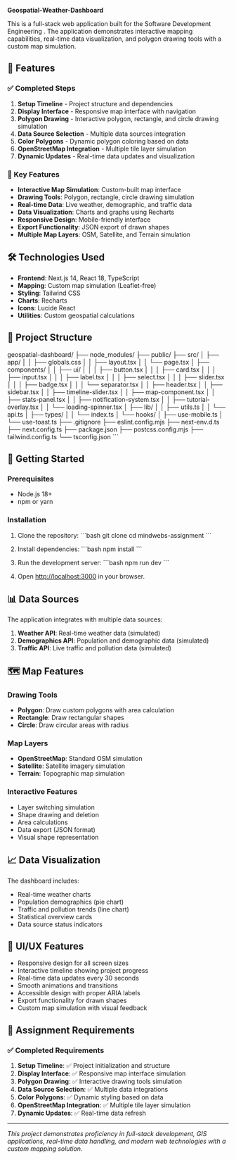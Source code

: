**Geospatial-Weather-Dashboard**

This is a full-stack web application built for the Software Development Engineering . The application demonstrates interactive mapping capabilities, real-time data visualization, and polygon drawing tools with a custom map simulation.

## 🚀 Features

### ✅ Completed Steps

1. **Setup Timeline** - Project structure and dependencies
2. **Display Interface** - Responsive map interface with navigation
3. **Polygon Drawing** - Interactive polygon, rectangle, and circle drawing simulation
4. **Data Source Selection** - Multiple data sources integration
5. **Color Polygons** - Dynamic polygon coloring based on data
6. **OpenStreetMap Integration** - Multiple tile layer simulation
7. **Dynamic Updates** - Real-time data updates and visualization

### 🎯 Key Features

- **Interactive Map Simulation**: Custom-built map interface
- **Drawing Tools**: Polygon, rectangle, circle drawing simulation
- **Real-time Data**: Live weather, demographic, and traffic data
- **Data Visualization**: Charts and graphs using Recharts
- **Responsive Design**: Mobile-friendly interface
- **Export Functionality**: JSON export of drawn shapes
- **Multiple Map Layers**: OSM, Satellite, and Terrain simulation

## 🛠️ Technologies Used

- **Frontend**: Next.js 14, React 18, TypeScript
- **Mapping**: Custom map simulation (Leaflet-free)
- **Styling**: Tailwind CSS
- **Charts**: Recharts
- **Icons**: Lucide React
- **Utilities**: Custom geospatial calculations

## 📁 Project Structure

geospatial-dashboard/
├── node_modules/
├── public/
├── src/
│   ├── app/
│   │   ├── globals.css
│   │   ├── layout.tsx
│   │   └── page.tsx
│   ├── components/
│   │   ├── ui/
│   │   │   ├── button.tsx
│   │   │   ├── card.tsx
│   │   │   ├── input.tsx
│   │   │   ├── label.tsx
│   │   │   ├── select.tsx
│   │   │   ├── slider.tsx
│   │   │   ├── badge.tsx
│   │   │   └── separator.tsx
│   │   ├── header.tsx
│   │   ├── sidebar.tsx
│   │   ├── timeline-slider.tsx
│   │   ├── map-component.tsx
│   │   ├── stats-panel.tsx
│   │   ├── notification-system.tsx
│   │   ├── tutorial-overlay.tsx
│   │   └── loading-spinner.tsx
│   ├── lib/
│   │   ├── utils.ts
│   │   └── api.ts
│   ├── types/
│   │   └── index.ts
│   └── hooks/
│       ├── use-mobile.ts
│       └── use-toast.ts
├── .gitignore
├── eslint.config.mjs
├── next-env.d.ts
├── next.config.ts
├── package.json
├── postcss.config.mjs
├── tailwind.config.ts
└── tsconfig.json
\`\`\`

## 🚀 Getting Started

### Prerequisites

- Node.js 18+ 
- npm or yarn

### Installation

1. Clone the repository:
\`\`\`bash
git clone <repository-url>
cd mindwebs-assignment
\`\`\`

2. Install dependencies:
\`\`\`bash
npm install
\`\`\`

3. Run the development server:
\`\`\`bash
npm run dev
\`\`\`

4. Open [http://localhost:3000](http://localhost:3000) in your browser.

## 📊 Data Sources

The application integrates with multiple data sources:

1. **Weather API**: Real-time weather data (simulated)
2. **Demographics API**: Population and demographic data (simulated)
3. **Traffic API**: Live traffic and pollution data (simulated)

## 🗺️ Map Features

### Drawing Tools
- **Polygon**: Draw custom polygons with area calculation
- **Rectangle**: Draw rectangular shapes
- **Circle**: Draw circular areas with radius

### Map Layers
- **OpenStreetMap**: Standard OSM simulation
- **Satellite**: Satellite imagery simulation
- **Terrain**: Topographic map simulation

### Interactive Features
- Layer switching simulation
- Shape drawing and deletion
- Area calculations
- Data export (JSON format)
- Visual shape representation

## 📈 Data Visualization

The dashboard includes:
- Real-time weather charts
- Population demographics (pie chart)
- Traffic and pollution trends (line chart)
- Statistical overview cards
- Data source status indicators

## 🎨 UI/UX Features

- Responsive design for all screen sizes
- Interactive timeline showing project progress
- Real-time data updates every 30 seconds
- Smooth animations and transitions
- Accessible design with proper ARIA labels
- Export functionality for drawn shapes
- Custom map simulation with visual feedback

## 📝 Assignment Requirements

### ✅ Completed Requirements

1. **Setup Timeline**: ✅ Project initialization and structure
2. **Display Interface**: ✅ Responsive map interface simulation
3. **Polygon Drawing**: ✅ Interactive drawing tools simulation
4. **Data Source Selection**: ✅ Multiple data integrations
5. **Color Polygons**: ✅ Dynamic styling based on data
6. **OpenStreetMap Integration**: ✅ Multiple tile layer simulation
7. **Dynamic Updates**: ✅ Real-time data refresh












---

*This project demonstrates proficiency in full-stack development, GIS applications, real-time data handling, and modern web technologies with a custom mapping solution.*
